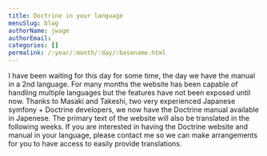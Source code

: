 ```yaml
---
title: Doctrine in your language
menuSlug: blog
authorName: jwage 
authorEmail: 
categories: []
permalink: /:year/:month/:day/:basename.html
---
```

I have been waiting for this day for some time, the day we have the
manual in a 2nd language. For many months the website has been capable
of handling multiple languages but the features have not been exposed
until now. Thanks to Masaki and Takeshi, two very experienced Japanese
symfony + Doctrine developers, we now have the Doctrine manual available
in Japenese. The primary text of the website will also be translated in
the following weeks. If you are interested in having the Doctrine
website and manual in your language, please contact me so we can make
arrangements for you to have access to easily provide translations.
